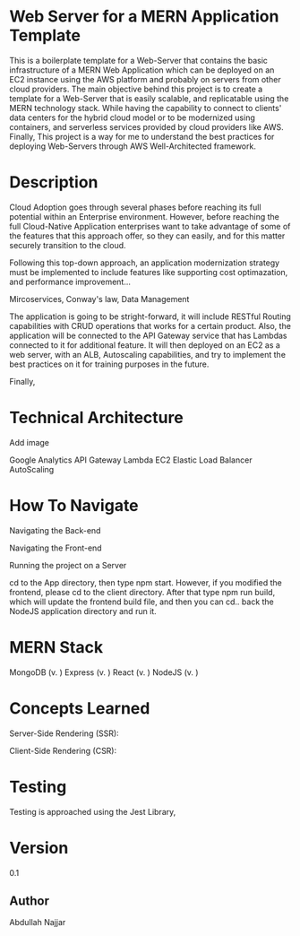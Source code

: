 # Web Server for a MERN Application Template

This is a boilerplate template for a Web-Server that contains the basic infrastructure of a MERN Web Application which can be deployed on an EC2 instance using the AWS platform and probably on servers from other cloud providers. The main objective behind this project is to create a template for a Web-Server that is easily scalable, and replicatable using the MERN technology stack. While having the capability to connect to clients' data centers for the hybrid cloud model or  to be modernized using containers, and serverless services provided by cloud providers like AWS. Finally, This project is a way for me to understand the best practices for deploying Web-Servers through AWS Well-Architected framework.

# Description

Cloud Adoption goes through several phases before reaching its full potential within an Enterprise environment. However, before reaching the full Cloud-Native Application enterprises want to take advantage of some of the features that this approach offer, so they can easily, and for this matter securely transition to the cloud.

Following this top-down approach, an application modernization strategy must be implemented to include features like supporting cost optimazation, and performance improvement... 

Mircoservices, Conway's law, Data Management

The application is going to be stright-forward, it will include RESTful Routing capabilities with CRUD operations that works for a certain product. Also, the application will be connected to the API Gateway service that has Lambdas connected to it for additional feature. It will then deployed on an EC2 as a web server, with an ALB, Autoscaling capabilities, and try to implement the best practices on it for training purposes in the future.

Finally,

# Technical Architecture

Add image

Google Analytics
API Gateway
Lambda
EC2
Elastic Load Balancer
AutoScaling

# How To Navigate

Navigating the Back-end 

Navigating the Front-end


Running the project on a Server

cd to the App directory, then type npm start. However, if you modified the frontend, please cd to the client directory.
After that type npm run build, which will update the frontend build file, and then you can cd.. back the NodeJS application directory and run it. 

# MERN Stack

MongoDB (v. )
Express (v. )
React (v. )
NodeJS (v. )

# Concepts Learned

Server-Side Rendering (SSR):

Client-Side Rendering (CSR):

# Testing

Testing is approached using the Jest Library,


# Version

0.1

## Author

Abdullah Najjar
